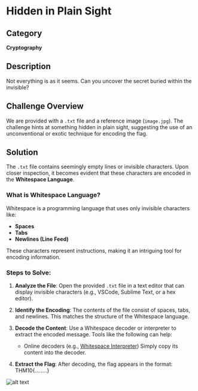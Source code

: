 # Hidden in Plain Sight

## Category
**Cryptography**

## Description
Not everything is as it seems. Can you uncover the secret buried within the invisible?

## Challenge Overview
We are provided with a `.txt` file and a reference image (`image.jpg`). The challenge hints at something hidden in plain sight, suggesting the use of an unconventional or exotic technique for encoding the flag.

## Solution

The `.txt` file contains seemingly empty lines or invisible characters. Upon closer inspection, it becomes evident that these characters are encoded in the **Whitespace Language**.

### What is Whitespace Language?
Whitespace is a programming language that uses only invisible characters like:
- **Spaces**
- **Tabs**
- **Newlines (Line Feed)**

These characters represent instructions, making it an intriguing tool for encoding information.

### Steps to Solve:

1. **Analyze the File**:
   Open the provided `.txt` file in a text editor that can display invisible characters (e.g., VSCode, Sublime Text, or a hex editor).

2. **Identify the Encoding**:
   The contents of the file consist of spaces, tabs, and newlines. This matches the structure of the Whitespace language.

3. **Decode the Content**:
   Use a Whitespace decoder or interpreter to extract the encoded message. Tools like the following can help:
   - Online decoders (e.g., [Whitespace Interpreter](https://www.dcode.fr/whitespace-language))
   Simply copy its content into the decoder.

4. **Extract the Flag**:
   After decoding, the flag appears in the format: THM10{........}

![alt text](https://github.com/thm-hyderabad/CTF-s/blob/main/January%202025%20THM/Hidden%20in%20Plain%20Sight/image.png)
